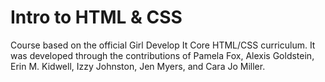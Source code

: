 # Intro to HTML & CSS

Course based on the official Girl Develop It Core HTML/CSS curriculum. It was developed through the contributions of Pamela Fox, Alexis Goldstein, Erin M. Kidwell, Izzy Johnston, Jen Myers, and Cara Jo Miller.


